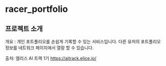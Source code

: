 # racer_portfolio

## 프로젝트 소개

개요 : 개인 포트폴리오를 손쉽게 기록할 수 있는 서비스입니다.     다른 유저의 포트폴리오 정보를 네트워크 페이지에서 열람 할 수 있습니다.






출처: 엘리스 AI 트랙 1기 https://aitrack.elice.io/
